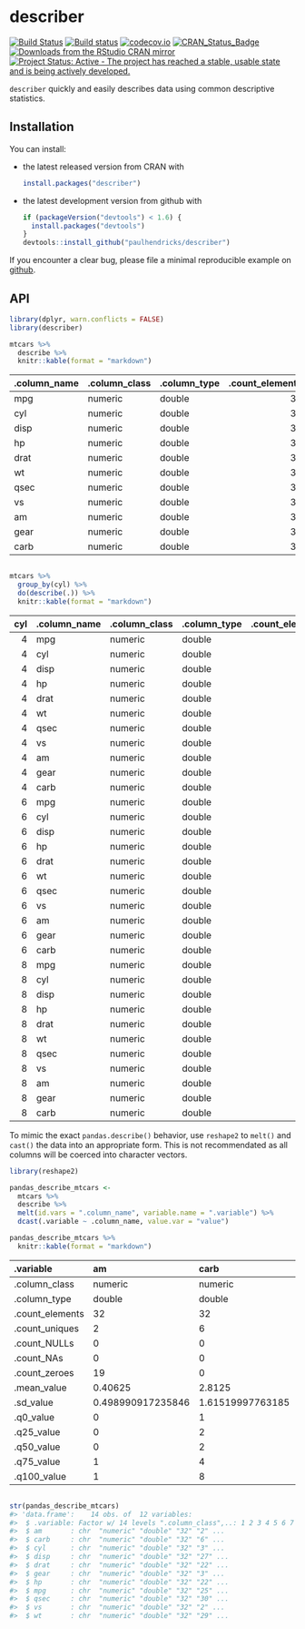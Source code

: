 <!-- README.md is generated from README.Rmd. Please edit that file -->
describer
=========

[![Build Status](https://travis-ci.org/paulhendricks/describer.png?branch=master)](https://travis-ci.org/paulhendricks/describer) [![Build status](https://ci.appveyor.com/api/projects/status/jyh7mh23q1htalww/branch/master?svg=true)](https://ci.appveyor.com/project/paulhendricks/describer/branch/master) [![codecov.io](http://codecov.io/github/paulhendricks/describer/coverage.svg?branch=master)](http://codecov.io/github/paulhendricks/describer?branch=master) [![CRAN\_Status\_Badge](http://www.r-pkg.org/badges/version/describer)](http://cran.r-project.org/package=describer) [![Downloads from the RStudio CRAN mirror](http://cranlogs.r-pkg.org/badges/describer)](http://cran.rstudio.com/package=describer) [![Project Status: Active - The project has reached a stable, usable state and is being actively developed.](http://www.repostatus.org/badges/0.1.0/active.svg)](http://www.repostatus.org/#active)

`describer` quickly and easily describes data using common descriptive statistics.

Installation
------------

You can install:

-   the latest released version from CRAN with

    ``` r
    install.packages("describer")
    ```

-   the latest development version from github with

    ``` r
    if (packageVersion("devtools") < 1.6) {
      install.packages("devtools")
    }
    devtools::install_github("paulhendricks/describer")
    ```

If you encounter a clear bug, please file a minimal reproducible example on [github](https://github.com/paulhendricks/describer/issues).

API
---

``` r
library(dplyr, warn.conflicts = FALSE)
library(describer)

mtcars %>% 
  describe %>% 
  knitr::kable(format = "markdown")
```

| .column\_name | .column\_class | .column\_type |  .count\_elements|  .count\_uniques|  .count\_NULLs|  .count\_NAs|  .count\_zeroes|  .mean\_value|   .sd\_value|  .q0\_value|  .q25\_value|  .q50\_value|  .q75\_value|  .q100\_value|
|:--------------|:---------------|:--------------|-----------------:|----------------:|--------------:|------------:|---------------:|-------------:|------------:|-----------:|------------:|------------:|------------:|-------------:|
| mpg           | numeric        | double        |                32|               25|              0|            0|               0|     20.090625|    6.0269481|      10.400|     15.42500|       19.200|        22.80|        33.900|
| cyl           | numeric        | double        |                32|                3|              0|            0|               0|      6.187500|    1.7859216|       4.000|      4.00000|        6.000|         8.00|         8.000|
| disp          | numeric        | double        |                32|               27|              0|            0|               0|    230.721875|  123.9386938|      71.100|    120.82500|      196.300|       326.00|       472.000|
| hp            | numeric        | double        |                32|               22|              0|            0|               0|    146.687500|   68.5628685|      52.000|     96.50000|      123.000|       180.00|       335.000|
| drat          | numeric        | double        |                32|               22|              0|            0|               0|      3.596563|    0.5346787|       2.760|      3.08000|        3.695|         3.92|         4.930|
| wt            | numeric        | double        |                32|               29|              0|            0|               0|      3.217250|    0.9784574|       1.513|      2.58125|        3.325|         3.61|         5.424|
| qsec          | numeric        | double        |                32|               30|              0|            0|               0|     17.848750|    1.7869432|      14.500|     16.89250|       17.710|        18.90|        22.900|
| vs            | numeric        | double        |                32|                2|              0|            0|              18|      0.437500|    0.5040161|       0.000|      0.00000|        0.000|         1.00|         1.000|
| am            | numeric        | double        |                32|                2|              0|            0|              19|      0.406250|    0.4989909|       0.000|      0.00000|        0.000|         1.00|         1.000|
| gear          | numeric        | double        |                32|                3|              0|            0|               0|      3.687500|    0.7378041|       3.000|      3.00000|        4.000|         4.00|         5.000|
| carb          | numeric        | double        |                32|                6|              0|            0|               0|      2.812500|    1.6152000|       1.000|      2.00000|        2.000|         4.00|         8.000|

``` r

mtcars %>% 
  group_by(cyl) %>% 
  do(describe(.)) %>% 
  knitr::kable(format = "markdown")
```

|  cyl| .column\_name | .column\_class | .column\_type |  .count\_elements|  .count\_uniques|  .count\_NULLs|  .count\_NAs|  .count\_zeroes|  .mean\_value|  .sd\_value|  .q0\_value|  .q25\_value|  .q50\_value|  .q75\_value|  .q100\_value|
|----:|:--------------|:---------------|:--------------|-----------------:|----------------:|--------------:|------------:|---------------:|-------------:|-----------:|-----------:|------------:|------------:|------------:|-------------:|
|    4| mpg           | numeric        | double        |                11|                9|              0|            0|               0|    26.6636364|   4.5098277|      21.400|      22.8000|       26.000|     30.40000|        33.900|
|    4| cyl           | numeric        | double        |                11|                1|              0|            0|               0|     4.0000000|   0.0000000|       4.000|       4.0000|        4.000|      4.00000|         4.000|
|    4| disp          | numeric        | double        |                11|               11|              0|            0|               0|   105.1363636|  26.8715937|      71.100|      78.8500|      108.000|    120.65000|       146.700|
|    4| hp            | numeric        | double        |                11|               10|              0|            0|               0|    82.6363636|  20.9345300|      52.000|      65.5000|       91.000|     96.00000|       113.000|
|    4| drat          | numeric        | double        |                11|               10|              0|            0|               0|     4.0709091|   0.3654711|       3.690|       3.8100|        4.080|      4.16500|         4.930|
|    4| wt            | numeric        | double        |                11|               11|              0|            0|               0|     2.2857273|   0.5695637|       1.513|       1.8850|        2.200|      2.62250|         3.190|
|    4| qsec          | numeric        | double        |                11|               11|              0|            0|               0|    19.1372727|   1.6824452|      16.700|      18.5600|       18.900|     19.95000|        22.900|
|    4| vs            | numeric        | double        |                11|                2|              0|            0|               1|     0.9090909|   0.3015113|       0.000|       1.0000|        1.000|      1.00000|         1.000|
|    4| am            | numeric        | double        |                11|                2|              0|            0|               3|     0.7272727|   0.4670994|       0.000|       0.5000|        1.000|      1.00000|         1.000|
|    4| gear          | numeric        | double        |                11|                3|              0|            0|               0|     4.0909091|   0.5393599|       3.000|       4.0000|        4.000|      4.00000|         5.000|
|    4| carb          | numeric        | double        |                11|                2|              0|            0|               0|     1.5454545|   0.5222330|       1.000|       1.0000|        2.000|      2.00000|         2.000|
|    6| mpg           | numeric        | double        |                 7|                6|              0|            0|               0|    19.7428571|   1.4535670|      17.800|      18.6500|       19.700|     21.00000|        21.400|
|    6| cyl           | numeric        | double        |                 7|                1|              0|            0|               0|     6.0000000|   0.0000000|       6.000|       6.0000|        6.000|      6.00000|         6.000|
|    6| disp          | numeric        | double        |                 7|                5|              0|            0|               0|   183.3142857|  41.5624602|     145.000|     160.0000|      167.600|    196.30000|       258.000|
|    6| hp            | numeric        | double        |                 7|                4|              0|            0|               0|   122.2857143|  24.2604911|     105.000|     110.0000|      110.000|    123.00000|       175.000|
|    6| drat          | numeric        | double        |                 7|                5|              0|            0|               0|     3.5857143|   0.4760552|       2.760|       3.3500|        3.900|      3.91000|         3.920|
|    6| wt            | numeric        | double        |                 7|                6|              0|            0|               0|     3.1171429|   0.3563455|       2.620|       2.8225|        3.215|      3.44000|         3.460|
|    6| qsec          | numeric        | double        |                 7|                7|              0|            0|               0|    17.9771429|   1.7068657|      15.500|      16.7400|       18.300|     19.17000|        20.220|
|    6| vs            | numeric        | double        |                 7|                2|              0|            0|               3|     0.5714286|   0.5345225|       0.000|       0.0000|        1.000|      1.00000|         1.000|
|    6| am            | numeric        | double        |                 7|                2|              0|            0|               4|     0.4285714|   0.5345225|       0.000|       0.0000|        0.000|      1.00000|         1.000|
|    6| gear          | numeric        | double        |                 7|                3|              0|            0|               0|     3.8571429|   0.6900656|       3.000|       3.5000|        4.000|      4.00000|         5.000|
|    6| carb          | numeric        | double        |                 7|                3|              0|            0|               0|     3.4285714|   1.8126539|       1.000|       2.5000|        4.000|      4.00000|         6.000|
|    8| mpg           | numeric        | double        |                14|               12|              0|            0|               0|    15.1000000|   2.5600481|      10.400|      14.4000|       15.200|     16.25000|        19.200|
|    8| cyl           | numeric        | double        |                14|                1|              0|            0|               0|     8.0000000|   0.0000000|       8.000|       8.0000|        8.000|      8.00000|         8.000|
|    8| disp          | numeric        | double        |                14|               11|              0|            0|               0|   353.1000000|  67.7713236|     275.800|     301.7500|      350.500|    390.00000|       472.000|
|    8| hp            | numeric        | double        |                14|                9|              0|            0|               0|   209.2142857|  50.9768855|     150.000|     176.2500|      192.500|    241.25000|       335.000|
|    8| drat          | numeric        | double        |                14|               11|              0|            0|               0|     3.2292857|   0.3723618|       2.760|       3.0700|        3.115|      3.22500|         4.220|
|    8| wt            | numeric        | double        |                14|               13|              0|            0|               0|     3.9992143|   0.7594047|       3.170|       3.5325|        3.755|      4.01375|         5.424|
|    8| qsec          | numeric        | double        |                14|               14|              0|            0|               0|    16.7721429|   1.1960138|      14.500|      16.0975|       17.175|     17.55500|        18.000|
|    8| vs            | numeric        | double        |                14|                1|              0|            0|              14|     0.0000000|   0.0000000|       0.000|       0.0000|        0.000|      0.00000|         0.000|
|    8| am            | numeric        | double        |                14|                2|              0|            0|              12|     0.1428571|   0.3631365|       0.000|       0.0000|        0.000|      0.00000|         1.000|
|    8| gear          | numeric        | double        |                14|                2|              0|            0|               0|     3.2857143|   0.7262730|       3.000|       3.0000|        3.000|      3.00000|         5.000|
|    8| carb          | numeric        | double        |                14|                4|              0|            0|               0|     3.5000000|   1.5566236|       2.000|       2.2500|        3.500|      4.00000|         8.000|

To mimic the exact `pandas.describe()` behavior, use `reshape2` to `melt()` and `cast()` the data into an appropriate form. This is not recommendated as all columns will be coerced into character vectors.

``` r
library(reshape2)

pandas_describe_mtcars <- 
  mtcars %>% 
  describe %>% 
  melt(id.vars = ".column_name", variable.name = ".variable") %>% 
  dcast(.variable ~ .column_name, value.var = "value")

pandas_describe_mtcars %>% 
  knitr::kable(format = "markdown")
```

| .variable        | am                | carb             | cyl              | disp             | drat              | gear              | hp               | mpg             | qsec             | vs                | wt                |
|:-----------------|:------------------|:-----------------|:-----------------|:-----------------|:------------------|:------------------|:-----------------|:----------------|:-----------------|:------------------|:------------------|
| .column\_class   | numeric           | numeric          | numeric          | numeric          | numeric           | numeric           | numeric          | numeric         | numeric          | numeric           | numeric           |
| .column\_type    | double            | double           | double           | double           | double            | double            | double           | double          | double           | double            | double            |
| .count\_elements | 32                | 32               | 32               | 32               | 32                | 32                | 32               | 32              | 32               | 32                | 32                |
| .count\_uniques  | 2                 | 6                | 3                | 27               | 22                | 3                 | 22               | 25              | 30               | 2                 | 29                |
| .count\_NULLs    | 0                 | 0                | 0                | 0                | 0                 | 0                 | 0                | 0               | 0                | 0                 | 0                 |
| .count\_NAs      | 0                 | 0                | 0                | 0                | 0                 | 0                 | 0                | 0               | 0                | 0                 | 0                 |
| .count\_zeroes   | 19                | 0                | 0                | 0                | 0                 | 0                 | 0                | 0               | 0                | 18                | 0                 |
| .mean\_value     | 0.40625           | 2.8125           | 6.1875           | 230.721875       | 3.5965625         | 3.6875            | 146.6875         | 20.090625       | 17.84875         | 0.4375            | 3.21725           |
| .sd\_value       | 0.498990917235846 | 1.61519997763185 | 1.78592164694654 | 123.938693831382 | 0.534678736070971 | 0.737804065256947 | 68.5628684893206 | 6.0269480520891 | 1.78694323609684 | 0.504016128774185 | 0.978457442989697 |
| .q0\_value       | 0                 | 1                | 4                | 71.1             | 2.76              | 3                 | 52               | 10.4            | 14.5             | 0                 | 1.513             |
| .q25\_value      | 0                 | 2                | 4                | 120.825          | 3.08              | 3                 | 96.5             | 15.425          | 16.8925          | 0                 | 2.58125           |
| .q50\_value      | 0                 | 2                | 6                | 196.3            | 3.695             | 4                 | 123              | 19.2            | 17.71            | 0                 | 3.325             |
| .q75\_value      | 1                 | 4                | 8                | 326              | 3.92              | 4                 | 180              | 22.8            | 18.9             | 1                 | 3.61              |
| .q100\_value     | 1                 | 8                | 8                | 472              | 4.93              | 5                 | 335              | 33.9            | 22.9             | 1                 | 5.424             |

``` r

str(pandas_describe_mtcars)
#> 'data.frame':    14 obs. of  12 variables:
#>  $ .variable: Factor w/ 14 levels ".column_class",..: 1 2 3 4 5 6 7 8 9 10 ...
#>  $ am       : chr  "numeric" "double" "32" "2" ...
#>  $ carb     : chr  "numeric" "double" "32" "6" ...
#>  $ cyl      : chr  "numeric" "double" "32" "3" ...
#>  $ disp     : chr  "numeric" "double" "32" "27" ...
#>  $ drat     : chr  "numeric" "double" "32" "22" ...
#>  $ gear     : chr  "numeric" "double" "32" "3" ...
#>  $ hp       : chr  "numeric" "double" "32" "22" ...
#>  $ mpg      : chr  "numeric" "double" "32" "25" ...
#>  $ qsec     : chr  "numeric" "double" "32" "30" ...
#>  $ vs       : chr  "numeric" "double" "32" "2" ...
#>  $ wt       : chr  "numeric" "double" "32" "29" ...
```

